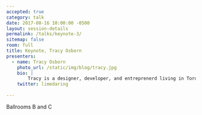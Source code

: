 ```yaml
---
accepted: true
category: talk
date: 2017-08-16 10:00:00 -0500
layout: session-details
permalink: /talks/keynote-3/
sitemap: false
room: full
title: Keynote, Tracy Osborn
presenters:
  - name: Tracy Osborn
    photo_url: /static/img/blog/tracy.jpg
    bio: |
        Tracy is a designer, developer, and entreprenerd living in Toronto, Canada. She’s the author of Hello Web App and Hello Web App: Intermediate Concepts, and her third book, Hello Web Design, is forthcoming. A frequent speaker, she has been onstage at DjangoCon US, PyCon US, EuroPython, Write The Docs, and many other conferences. She’s also an avid outdoorswoman and would love to go on a hike with you.
    twitter: limedaring
    
---
```

Ballrooms B and C
